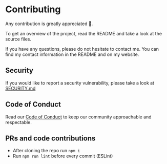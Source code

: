 # Contributing

Any contribution is greatly appreciated 🥳.

To get an overview of the project, read the README and take a look at the source files.

If you have any questions, please do not hesitate to contact me. You can find my contact information in the README and on my website.

## Security

If you would like to report a security vulnerability, please take a look at [SECURITY.md](SECURITY.md)

## Code of Conduct

Read our [Code of Conduct](CODE_OF_CONDUCT.md) to keep our community approachable and respectable.

## PRs and code contributions

-   After cloning the repo run `npm i`
-   Run `npm run lint` before every commit (ESLint)
